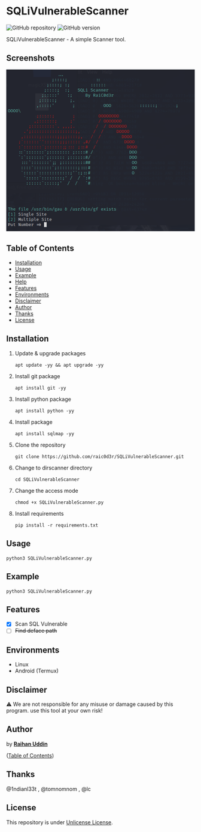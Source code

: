 # SQLiVulnerableScanner

![GitHub repository](https://img.shields.io/badge/raic0d3r-SQLiVulnerableScanner-blue?style=flat-square&logo=github)
![GitHub version](https://img.shields.io/badge/version-1.0-yellow?style=flat-square)

SQLiVulnerableScanner - A simple Scanner tool.

## Screenshots

![Screenshot](https://raw.githubusercontent.com/raic0d3r/SQLiVulnerableScanner/main/Screenshot_2.png?raw=true "Optional Title")

## Table of Contents

- [Installation](#installation)
- [Usage](#usage)
- [Example](#example)
- [Help](#help)
- [Features](#features)
- [Environments](#environments)
- [Disclaimer](#disclaimer)
- [Author](#author)
- [Thanks](#thanks)
- [License](#license)

## Installation

1. Update & upgrade packages
    ```
    apt update -yy && apt upgrade -yy
    ```
    
2. Install git package
    ```
    apt install git -yy
    ```
    
3. Install python package
    ```
    apt install python -yy
    ```
    
3. Install package
    ```
    apt install sqlmap -yy
    ```    
    
4. Clone the repository
    ```
    git clone https://github.com/raic0d3r/SQLiVulnerableScanner.git
    ```
5. Change to dirscanner directory
    ```
    cd SQLiVulnerableScanner
    ```
    
6. Change the access mode
    ```
    chmod +x SQLiVulnerableScanner.py
    ```
    
7. Install requirements
    ```
    pip install -r requirements.txt
    ```
    
## Usage

    python3 SQLiVulnerableScanner.py
    
## Example

    python3 SQLiVulnerableScanner.py

## Features

   - [x] Scan SQL Vulnerable
   - [ ] ~~Find deface path~~

## Environments

* Linux
* Android (Termux)

## Disclaimer

:warning: We are not responsible for any misuse or damage caused by this program. use this tool at your own risk!

## Author

by [**Raihan Uddin**](https://t.me/raic0d3r)

([Table of Contents](#table-of-contents))

## Thanks
@1ndianl33t , @tomnomnom , @lc

## License

This repository is under [Unlicense License](https://github.com/raic0d3r/SQLiVulnerableScanner/blob/main/LICENSE).
